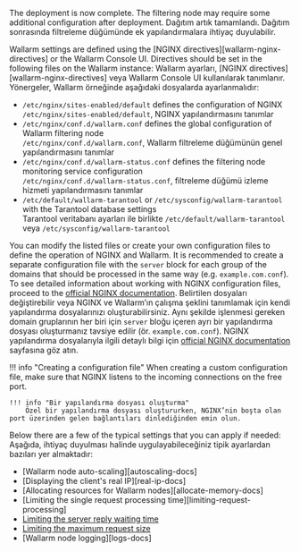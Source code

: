The deployment is now complete. The filtering node may require some additional configuration after deployment.
Dağıtım artık tamamlandı. Dağıtım sonrasında filtreleme düğümünde ek yapılandırmalara ihtiyaç duyulabilir.

Wallarm settings are defined using the [NGINX directives][wallarm-nginx-directives] or the Wallarm Console UI. Directives should be set in the following files on the Wallarm instance:
Wallarm ayarları, [NGINX directives][wallarm-nginx-directives] veya Wallarm Console UI kullanılarak tanımlanır. Yönergeler, Wallarm örneğinde aşağıdaki dosyalarda ayarlanmalıdır:

* `/etc/nginx/sites-enabled/default` defines the configuration of NGINX  
  `/etc/nginx/sites-enabled/default`, NGINX yapılandırmasını tanımlar
* `/etc/nginx/conf.d/wallarm.conf` defines the global configuration of Wallarm filtering node  
  `/etc/nginx/conf.d/wallarm.conf`, Wallarm filtreleme düğümünün genel yapılandırmasını tanımlar
* `/etc/nginx/conf.d/wallarm-status.conf` defines the filtering node monitoring service configuration  
  `/etc/nginx/conf.d/wallarm-status.conf`, filtreleme düğümü izleme hizmeti yapılandırmasını tanımlar
* `/etc/default/wallarm-tarantool` or `/etc/sysconfig/wallarm-tarantool` with the Tarantool database settings  
  Tarantool veritabanı ayarları ile birlikte `/etc/default/wallarm-tarantool` veya `/etc/sysconfig/wallarm-tarantool`

You can modify the listed files or create your own configuration files to define the operation of NGINX and Wallarm. It is recommended to create a separate configuration file with the `server` block for each group of the domains that should be processed in the same way (e.g. `example.com.conf`). To see detailed information about working with NGINX configuration files, proceed to the [official NGINX documentation](https://nginx.org/en/docs/beginners_guide.html).
Belirtilen dosyaları değiştirebilir veya NGINX ve Wallarm’ın çalışma şeklini tanımlamak için kendi yapılandırma dosyalarınızı oluşturabilirsiniz. Aynı şekilde işlenmesi gereken domain gruplarının her biri için `server` bloğu içeren ayrı bir yapılandırma dosyası oluşturmanız tavsiye edilir (ör. `example.com.conf`). NGINX yapılandırma dosyalarıyla ilgili detaylı bilgi için [official NGINX documentation](https://nginx.org/en/docs/beginners_guide.html) sayfasına göz atın.

!!! info "Creating a configuration file"
    When creating a custom configuration file, make sure that NGINX listens to the incoming connections on the free port.
    
    !!! info "Bir yapılandırma dosyası oluşturma"
        Özel bir yapılandırma dosyası oluştururken, NGINX’nin boşta olan port üzerinden gelen bağlantıları dinlediğinden emin olun.

Below there are a few of the typical settings that you can apply if needed:
Aşağıda, ihtiyaç duyulması halinde uygulayabileceğiniz tipik ayarlardan bazıları yer almaktadır:

* [Wallarm node auto-scaling][autoscaling-docs]
* [Displaying the client's real IP][real-ip-docs]
* [Allocating resources for Wallarm nodes][allocate-memory-docs]
* [Limiting the single request processing time][limiting-request-processing]
* [Limiting the server reply waiting time](https://nginx.org/en/docs/http/ngx_http_proxy_module.html#proxy_read_timeout)
* [Limiting the maximum request size](https://nginx.org/en/docs/http/ngx_http_core_module.html#client_max_body_size)
* [Wallarm node logging][logs-docs]